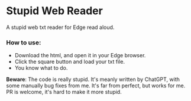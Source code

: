 # Stupid Web Reader
A stupid web txt reader for Edge read aloud.

### How to use:
* Download the html, and open it in your Edge browser.
* Click the square button and load your txt file.
* You know what to do.

**Beware**: 
The code is really stupid. It's meanly written by ChatGPT, with some manually bug fixes from me. It's far from perfect, but works for me.
PR is welcome, it's hard to make it more stupid.


